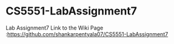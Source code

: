 # CS5551-LabAssignment7
Lab Assignment7
Link to the Wiki Page :https://github.com/shankarpentyala07/CS5551-LabAssignment7
